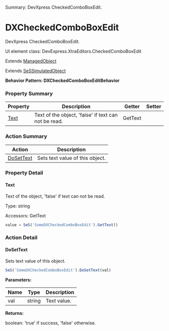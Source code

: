 Summary: DevXpress CheckedComboBoxEdit.

# DXCheckedComboBoxEdit

DevXpress CheckedComboBoxEdit.
 
UI element class: DevExpress.XtraEditors.CheckedComboBoxEdit

Extends [ManagedObject](ManagedObject.md)

Extends [SeSSimulatedObject](SeSSimulatedObject.md)





**Behavior Pattern: DXCheckedComboBoxEditBehavior**


<!-- ============================== property summary ========================== -->



### Property Summary
| **Property** | **Description** | **Getter** | **Setter** |
| ------------ | --------------- | ---------- | ---------- |
| [Text](#text) | Text of the object, 'false' if text can not be read. | GetText |  |



<!-- ============================== action summary ========================== -->



### Action Summary
|  **Action** | **Description** | 
| ----------- | --------------- |
|  [DoSetText](#dosettext) | Sets text value of this object. |



<!-- ============================== property detail ========================== -->

### Property Detail

<a name="Text"></a>
#### Text

Text of the object, 'false' if text can not be read.



Type: string


Accessors: GetText

```javascript
value = SeS('SomeDXCheckedComboBoxEdit').GetText()
```




<!-- ============================== action detail ========================== -->

### Action Detail

<a name="DoSetText"></a>    
#### DoSetText

Sets text value of this object.

```javascript
SeS('SomeDXCheckedComboBoxEdit').DoSetText(val)
```


**Parameters:**

|  **Name** | **Type** | **Description** |
| ---------- | -------- | --------------- |
| val | string |  Text value. |




**Returns:**

boolean: 'true' if success, 'false' otherwise.



<a name="see.also.dxcheckedcomboboxedit.dosettext"></a>

  


